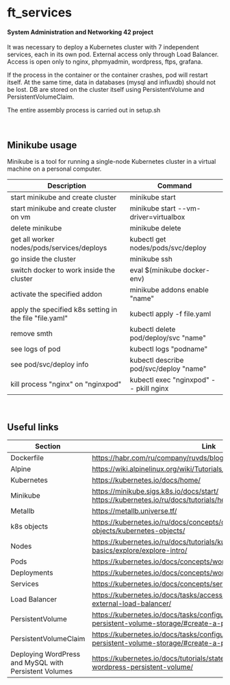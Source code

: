 # ft_services
#### System Administration and Networking 42 project

It was necessary to deploy a Kubernetes cluster with 7 independent services, each in its own pod. External access only through Load Balancer. Access is open only to nginx, phpmyadmin, wordpress, ftps, grafana.

If the process in the container or the container crashes, pod will restart itself. At the same time, data in databases (mysql and influxdb) should not be lost. DB are stored on the cluster itself using PersistentVolume and PersistentVolumeClaim.

The entire assembly process is carried out in setup.sh

</br>

## Minikube usage

Minikube is a tool for running a single-node Kubernetes cluster in a virtual machine on a personal computer.

| Description | Command |
| --- | --- |
| start minikube and create cluster | minikube start |
| start minikube and create cluster on vm | minikube start --vm-driver=virtualbox |
| delete minikube | minikube delete |
| get all worker nodes/pods/services/deploys | kubectl get nodes/pods/svc/deploy |
| go inside the cluster | minikube ssh |
| switch docker to work inside the cluster | eval $(minikube docker-env) |
| activate the specified addon | minikube addons enable "name" |
| apply the specified k8s setting in the file "file.yaml" | kubectl apply -f file.yaml |
| remove smth | kubectl delete pod/deploy/svc "name" | 
| see logs of pod| kubectl logs "podname" |
| see pod/svc/deploy info | kubectl describe pod/svc/deploy "name" |
| kill process "nginx" on "nginxpod" | kubectl exec "nginxpod" -- pkill nginx |

</br>

## Useful links

| Section | Link |
| --- | --- |
| Dockerfile | https://habr.com/ru/company/ruvds/blog/439980/ |
| Alpine | https://wiki.alpinelinux.org/wiki/Tutorials_and_Howtos |
| Kubernetes | https://kubernetes.io/docs/home/ |
| Minikube | https://minikube.sigs.k8s.io/docs/start/ https://kubernetes.io/ru/docs/tutorials/hello-minikube/ |
| Metallb | https://metallb.universe.tf/ |
| k8s objects | https://kubernetes.io/ru/docs/concepts/overview/working-with-objects/kubernetes-objects/ |
| Nodes | https://kubernetes.io/ru/docs/tutorials/kubernetes-basics/explore/explore-intro/ |
| Pods | https://kubernetes.io/docs/concepts/workloads/pods/ |
| Deployments | https://kubernetes.io/docs/concepts/workloads/controllers/deployment/ |
| Services | https://kubernetes.io/docs/concepts/services-networking/service/ |
| Load Balancer | https://kubernetes.io/docs/tasks/access-application-cluster/create-external-load-balancer/ |
| PersistentVolume | https://kubernetes.io/docs/tasks/configure-pod-container/configure-persistent-volume-storage/#create-a-persistentvolume |
| PersistentVolumeClaim | https://kubernetes.io/docs/tasks/configure-pod-container/configure-persistent-volume-storage/#create-a-persistentvolumeclaim |
| Deploying WordPress and MySQL with Persistent Volumes | https://kubernetes.io/docs/tutorials/stateful-application/mysql-wordpress-persistent-volume/ |
